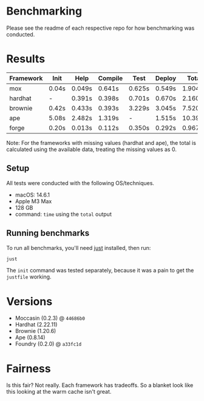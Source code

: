 # Benchmarking

Please see the readme of each respective repo for how benchmarking was conducted. 

# Results

| Framework | Init  | Help   | Compile | Test   | Deploy | Total   |
| --------- | ----- | ------ | ------- | ------ | ------ | ------- |
| mox       | 0.04s | 0.049s | 0.641s  | 0.625s | 0.549s | 1.904s  |
| hardhat   | -     | 0.391s | 0.398s  | 0.701s | 0.670s | 2.160s  |
| brownie   | 0.42s | 0.433s | 0.393s  | 3.229s | 3.045s | 7.520s  |
| ape       | 5.08s | 2.482s | 1.319s  | -      | 1.515s | 10.396s |
| forge     | 0.20s | 0.013s | 0.112s  | 0.350s | 0.292s | 0.967s  |

Note: For the frameworks with missing values (hardhat and ape), the total is calculated using the available data, treating the missing values as 0.

## Setup

All tests were conducted with the following OS/techniques.

- macOS: 14.6.1 
- Apple M3 Max
- 128 GB
- command: `time` using the `total` output

## Running benchmarks

To run all benchmarks, you'll need [just](https://github.com/casey/just) installed, then run:

```bash
just
```

The `init` command was tested separately, because it was a pain to get the `justfile` working.

# Versions

- Moccasin (0.2.3) @ `44686b0`
- Hardhat (2.22.11)
- Brownie (1.20.6)
- Ape (0.8.14)
- Foundry (0.2.0) @ `a33fc1d`

# Fairness

Is this fair? Not really. Each framework has tradeoffs. So a blanket look like this looking at the warm cache isn't great. 
